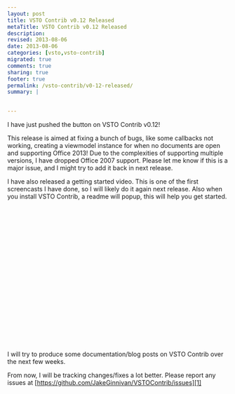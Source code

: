 ```yaml
---
layout: post
title: VSTO Contrib v0.12 Released
metaTitle: VSTO Contrib v0.12 Released
description: 
revised: 2013-08-06
date: 2013-08-06
categories: [vsto,vsto-contrib]
migrated: true
comments: true
sharing: true
footer: true
permalink: /vsto-contrib/v0-12-released/
summary: | 
  

---
```

I have just pushed the button on VSTO Contrib v0.12!

This release is aimed at fixing a bunch of bugs, like some callbacks not working, creating a viewmodel instance for when no documents are open and supporting Office 2013!
Due to the complexities of supporting multiple versions, I have dropped Office 2007 support. Please let me know if this is a major issue, and I might try to add it back in next release.

I have also released a getting started video. This is one of the first screencasts I have done, so I will likely do it again next release. Also when you install VSTO Contrib, a readme will popup, this will help you get started.

<object width="420" height="315"><param name="movie" value="//www.youtube.com/v/TxRjNsaVX6U?version=3&amp;hl=en_GB"></param><param name="allowFullScreen" value="true"></param><param name="allowscriptaccess" value="always"></param><embed src="//www.youtube.com/v/TxRjNsaVX6U?version=3&amp;hl=en_GB" type="application/x-shockwave-flash" width="420" height="315" allowscriptaccess="always" allowfullscreen="true"></embed></object>

I will try to produce some documentation/blog posts on VSTO Contrib over the next few weeks.

From now, I will be tracking changes/fixes a lot better. Please report any issues at [https://github.com/JakeGinnivan/VSTOContrib/issues][1]


  [1]: https://github.com/JakeGinnivan/VSTOContrib/issues